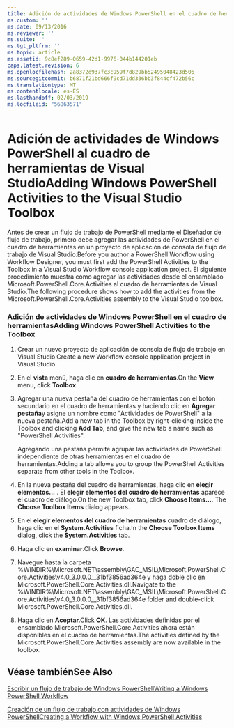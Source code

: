 ```yaml
---
title: Adición de actividades de Windows PowerShell en el cuadro de herramientas de Visual Studio | Microsoft Docs
ms.custom: ''
ms.date: 09/13/2016
ms.reviewer: ''
ms.suite: ''
ms.tgt_pltfrm: ''
ms.topic: article
ms.assetid: 9c8ef289-0659-42d1-9976-044b144201eb
caps.latest.revision: 6
ms.openlocfilehash: 2a8372d937fc3c959f7d829bb52495048423d506
ms.sourcegitcommit: b6871f21bd666f9cd71dd336bb3f844cf472b56c
ms.translationtype: MT
ms.contentlocale: es-ES
ms.lasthandoff: 02/03/2019
ms.locfileid: "56863571"
---
```

# <a name="adding-windows-powershell-activities-to-the-visual-studio-toolbox"></a><span data-ttu-id="01450-102">Adición de actividades de Windows PowerShell al cuadro de herramientas de Visual Studio</span><span class="sxs-lookup"><span data-stu-id="01450-102">Adding Windows PowerShell Activities to the Visual Studio Toolbox</span></span>

<span data-ttu-id="01450-103">Antes de crear un flujo de trabajo de PowerShell mediante el Diseñador de flujo de trabajo, primero debe agregar las actividades de PowerShell en el cuadro de herramientas en un proyecto de aplicación de consola de flujo de trabajo de Visual Studio.</span><span class="sxs-lookup"><span data-stu-id="01450-103">Before you author a PowerShell Workflow using Workflow Designer, you must first add the PowerShell Activities to the Toolbox in a Visual Studio Workflow console application project.</span></span> <span data-ttu-id="01450-104">El siguiente procedimiento muestra cómo agregar las actividades desde el ensamblado Microsoft.PowerShell.Core.Activities al cuadro de herramientas de Visual Studio.</span><span class="sxs-lookup"><span data-stu-id="01450-104">The following procedure shows how to add the activities from the Microsoft.PowerShell.Core.Activities assembly to the Visual Studio toolbox.</span></span>

### <a name="adding-windows-powershell-activities-to-the-toolbox"></a><span data-ttu-id="01450-105">Adición de actividades de Windows PowerShell en el cuadro de herramientas</span><span class="sxs-lookup"><span data-stu-id="01450-105">Adding Windows PowerShell Activities to the Toolbox</span></span>

1. <span data-ttu-id="01450-106">Crear un nuevo proyecto de aplicación de consola de flujo de trabajo en Visual Studio.</span><span class="sxs-lookup"><span data-stu-id="01450-106">Create a new Workflow console application project in Visual Studio.</span></span>

2. <span data-ttu-id="01450-107">En el **vista** menú, haga clic en **cuadro de herramientas**.</span><span class="sxs-lookup"><span data-stu-id="01450-107">On the **View** menu, click **Toolbox**.</span></span>

3. <span data-ttu-id="01450-108">Agregar una nueva pestaña del cuadro de herramientas con el botón secundario en el cuadro de herramientas y haciendo clic en **Agregar pestaña**y asigne un nombre como "Actividades de PowerShell" a la nueva pestaña.</span><span class="sxs-lookup"><span data-stu-id="01450-108">Add a new tab in the Toolbox by right-clicking inside the Toolbox and clicking **Add Tab**, and give the new tab a name such as "PowerShell Activities".</span></span>

   <span data-ttu-id="01450-109">Agregando una pestaña permite agrupar las actividades de PowerShell independiente de otras herramientas en el cuadro de herramientas.</span><span class="sxs-lookup"><span data-stu-id="01450-109">Adding a tab allows you to group the PowerShell Activities separate from other tools in the Toolbox.</span></span>

4. <span data-ttu-id="01450-110">En la nueva pestaña del cuadro de herramientas, haga clic en **elegir elementos...** . El **elegir elementos del cuadro de herramientas** aparece el cuadro de diálogo.</span><span class="sxs-lookup"><span data-stu-id="01450-110">On the new Toolbox tab, click **Choose Items...**. The **Choose Toolbox Items** dialog appears.</span></span>

5. <span data-ttu-id="01450-111">En el **elegir elementos del cuadro de herramientas** cuadro de diálogo, haga clic en el **System.Activities** ficha.</span><span class="sxs-lookup"><span data-stu-id="01450-111">In the **Choose Toolbox Items** dialog, click the **System.Activities** tab.</span></span>

6. <span data-ttu-id="01450-112">Haga clic en **examinar**.</span><span class="sxs-lookup"><span data-stu-id="01450-112">Click **Browse**.</span></span>

7. <span data-ttu-id="01450-113">Navegue hasta la carpeta %WINDIR%\Microsoft.NET\assembly\GAC_MSIL\Microsoft.PowerShell.Core.Activities\v4.0_3.0.0.0__31bf3856ad364e y haga doble clic en Microsoft.PowerShell.Core.Activities.dll.</span><span class="sxs-lookup"><span data-stu-id="01450-113">Navigate to the %WINDIR%\Microsoft.NET\assembly\GAC_MSIL\Microsoft.PowerShell.Core.Activities\v4.0_3.0.0.0__31bf3856ad364e folder and double-click Microsoft.PowerShell.Core.Activities.dll.</span></span>

8. <span data-ttu-id="01450-114">Haga clic en **Aceptar**.</span><span class="sxs-lookup"><span data-stu-id="01450-114">Click **OK**.</span></span> <span data-ttu-id="01450-115">Las actividades definidas por el ensamblado Microsoft.PowerShell.Core.Activities ahora están disponibles en el cuadro de herramientas.</span><span class="sxs-lookup"><span data-stu-id="01450-115">The activities defined by the Microsoft.PowerShell.Core.Activities assembly are now available in the toolbox.</span></span>

## <a name="see-also"></a><span data-ttu-id="01450-116">Véase también</span><span class="sxs-lookup"><span data-stu-id="01450-116">See Also</span></span>

[<span data-ttu-id="01450-117">Escribir un flujo de trabajo de Windows PowerShell</span><span class="sxs-lookup"><span data-stu-id="01450-117">Writing a Windows PowerShell Workflow</span></span>](./writing-a-windows-powershell-workflow.md)

[<span data-ttu-id="01450-118">Creación de un flujo de trabajo con actividades de Windows PowerShell</span><span class="sxs-lookup"><span data-stu-id="01450-118">Creating a Workflow with Windows PowerShell Activities</span></span>](./creating-a-workflow-with-windows-powershell-activities.md)